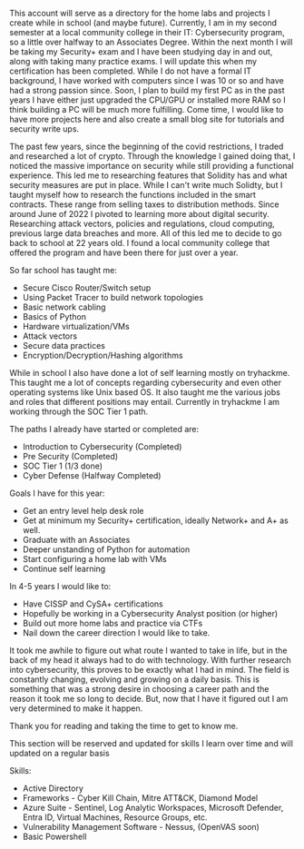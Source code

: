 This account will serve as a directory for the home labs and projects I create while in school (and maybe future). Currently, I am in my second semester at a local community college in their IT: Cybersecurity program, so a little over halfway to an Associates Degree. 
Within the next month I will be taking my Security+ exam and I have been studying day in and out, along with taking many practice exams. I will update this when my certification has been completed. 
While I do not have a formal IT background, I have worked with computers since I was 10 or so and have had a strong passion since. Soon, I plan to build my first PC as in the past years I have either just upgraded the CPU/GPU or installed more RAM so I think building
a PC will be much more fulfilling. 
Come time, I would like to have more projects here and also create a small blog site for tutorials and security write ups. 

The past few years, since the beginning of the covid restrictions, I traded and researched a lot of crypto. Through the knowledge I gained doing that, I noticed the massive importance on security while still providing a functional experience. This led me to
researching features that Solidity has and what security measures are put in place. While I can't write much Solidty, but I taught myself how to research the functions included in the smart contracts. These range from selling taxes to distribution methods.
Since around June of 2022 I pivoted to learning more about digital security. Researching attack vectors, policies and regulations, cloud computing, previous large data breaches and more. 
All of this led me to decide to go back to school at 22 years old. I found a local community college that offered the program and have been there for just over a year. 

So far school has taught me:
- Secure Cisco Router/Switch setup
- Using Packet Tracer to build network topologies
- Basic network cabling
- Basics of Python 
- Hardware virtualization/VMs
- Attack vectors
- Secure data practices
- Encryption/Decryption/Hashing algorithms

While in school I also have done a lot of self learning mostly on tryhackme. This taught me a lot of concepts regarding cybersecurity and even other operating systems like Unix based OS. It also taught me the various jobs and roles that different 
positions may entail. Currently in tryhackme I am working through the SOC Tier 1 path.

The paths I already have started or completed are: 
- Introduction to Cybersecurity (Completed)
- Pre Security (Completed)
- SOC Tier 1 (1/3 done)
- Cyber Defense (Halfway Completed)
  
Goals I have for this year:
- Get an entry level help desk role
- Get at minimum my Security+ certification, ideally Network+ and A+ as well.
- Graduate with an Associates
- Deeper unstanding of Python for automation
- Start configuring a home lab with VMs
- Continue self learning 

In 4-5 years I would like to:
- Have CISSP and CySA+ certifications
- Hopefully be working in a Cybersecurity Analyst position (or higher)
- Build out more home labs and practice via CTFs
- Nail down the career direction I would like to take. 

It took me awhile to figure out what route I wanted to take in life, but in the back of my head it always had to do with technology. With further research into cybersecurity, this proves to be exactly what I had in mind. The field is constantly changing,
evolving and growing on a daily basis. This is something that was a strong desire in choosing a career path and the reason it took me so long to decide. But, now that I have it figured out I am very determined to make it happen.

Thank you for reading and taking the time to get to know me. 

This section will be reserved and updated for skills I learn over time and will updated on a regular basis

Skills:
- Active Directory
- Frameworks - Cyber Kill Chain, Mitre ATT&CK, Diamond Model
- Azure Suite - Sentinel, Log Analytic Workspaces, Microsoft Defender, Entra ID, Virtual Machines, Resource Groups, etc.
- Vulnerability Management Software - Nessus, (OpenVAS soon)
- Basic Powershell
  







